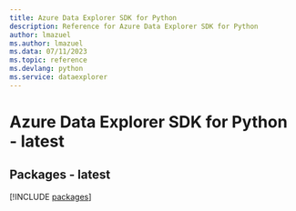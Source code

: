 ```yaml
---
title: Azure Data Explorer SDK for Python
description: Reference for Azure Data Explorer SDK for Python
author: lmazuel
ms.author: lmazuel
ms.data: 07/11/2023
ms.topic: reference
ms.devlang: python
ms.service: dataexplorer
---
```

# Azure Data Explorer SDK for Python - latest
## Packages - latest
[!INCLUDE [packages](data-explorer-index.md)]